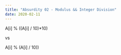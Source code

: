 ```yaml
---
title: "Absurdity 02 - Modulus && Integer Division"
date: 2020-02-11
---
```


A[i] % ((A[i] / 10)*10)

vs

A[i] % (A[i] / 10))
